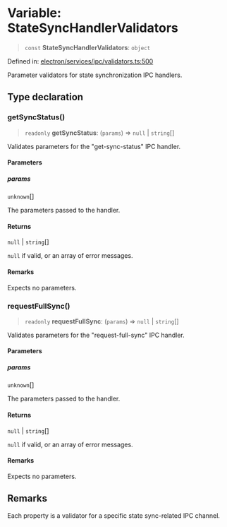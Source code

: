 # Variable: StateSyncHandlerValidators

> `const` **StateSyncHandlerValidators**: `object`

Defined in: [electron/services/ipc/validators.ts:500](https://github.com/Nick2bad4u/Uptime-Watcher/blob/8a1973382d5fe14c52996ecda381894eb7ecd4a6/electron/services/ipc/validators.ts#L500)

Parameter validators for state synchronization IPC handlers.

## Type declaration

### getSyncStatus()

> `readonly` **getSyncStatus**: (`params`) => `null` \| `string`[]

Validates parameters for the "get-sync-status" IPC handler.

#### Parameters

##### params

`unknown`[]

The parameters passed to the handler.

#### Returns

`null` \| `string`[]

`null` if valid, or an array of error messages.

#### Remarks

Expects no parameters.

### requestFullSync()

> `readonly` **requestFullSync**: (`params`) => `null` \| `string`[]

Validates parameters for the "request-full-sync" IPC handler.

#### Parameters

##### params

`unknown`[]

The parameters passed to the handler.

#### Returns

`null` \| `string`[]

`null` if valid, or an array of error messages.

#### Remarks

Expects no parameters.

## Remarks

Each property is a validator for a specific state sync-related IPC channel.
